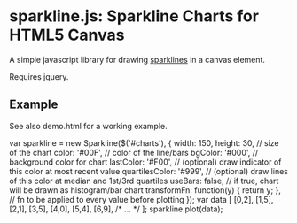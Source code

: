 sparkline.js: Sparkline Charts for HTML5 Canvas
===============================================

A simple javascript library for drawing [sparklines](http://en.wikipedia.org/wiki/Sparkline) in a canvas element.

Requires jquery.

Example
-------

See also demo.html for a working example.

  var sparkline = new Sparkline($('#charts'), {
    width: 150, height: 30, // size of the chart
    color: '#00F',          // color of the line/bars
    bgColor: '#000',        // background color for chart
    lastColor: '#F00',      // (optional) draw indicator of this color at most recent value
    quartilesColor: '#999', // (optional) draw lines of this color at median and 1st/3rd quartiles
    useBars: false,         // if true, chart will be drawn as histogram/bar chart
    transformFn: function(y) { return y; }, // fn to be applied to every value before plotting 
  });
  var data [ [0,2], [1,5], [2,1], [3,5], [4,0], [5,4], [6,9], /* ... */ ];
  sparkline.plot(data);


